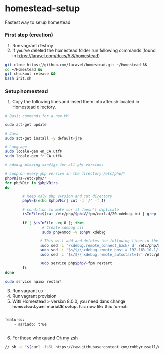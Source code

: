 # homestead-setup
Fastest way to setup homestead

### First step (creation)
1. Run vagrant destroy
2. If you've deleted the homestead folder run following commands (found in https://laravel.com/docs/5.8/homestead)

```bash
git clone https://github.com/laravel/homestead.git ~/Homestead &&
cd ~/Homestead &&
git checkout release &&
bash init.sh
```

### Setup homestead
1. Copy the following lines and insert them into after.sh located in Homestead directory.

```bash
# Basis commands for a new VM

sudo apt-get update

# Java
sudo apt-get install -y default-jre

# Language
sudo locale-gen en_CA.utf8
sudo locale-gen fr_CA.utf8

# xdebug missing configs for all php versions

# Loop on every php version in the directory /etc/php/*
phpVDirs=/etc/php/*
for phpVDir in $phpVDirs
do

        # Keep only php version and cut directory
        phpV=$(echo $phpVDir| cut -d '/' -f 4)

        # condition to make sur it doesn't duplicate
        isInFile=$(cat /etc/php/$phpV/fpm/conf.d/20-xdebug.ini | grep -c "xdebug.remote_host")

        if [ $isInFile -eq 0 ]; then
                 # Create xdebug cli
                 sudo phpenmod -v $phpV xdebug

                # This will add and deletes the following lines in the simlink that link cli and fpm 20-xdebug.ini
                sudo sed -i '/xdebug.remote_connect_back/ d' /etc/php/$phpV/mods-available/xdebug.ini                 #delete
                sudo sed -i '$s/$/\nxdebug.remote_host = 192.168.10.1/' /etc/php/$phpV/mods-available/xdebug.ini      #insert
                sudo sed -i '$s/$/\nxdebug.remote_autostart=1/' /etc/php/$phpV/mods-available/xdebug.ini              #insert

                sudo service php$phpV-fpm restart
        fi
done

sudo service nginx restart
```

3. Run vagrant up
4. Run vagrant provision
5. With Homestead > version 8.0.0, you need dans change homestead.yaml mariaDB setup. It is now like this format: 

```bash

features:
    - mariadb: true
    
```

6. For those who quand Oh my zsh

```bash
// sh -c "$(curl -fsSL https://raw.githubusercontent.com/robbyrussell/oh-my-zsh/master/tools/install.sh)"
```
